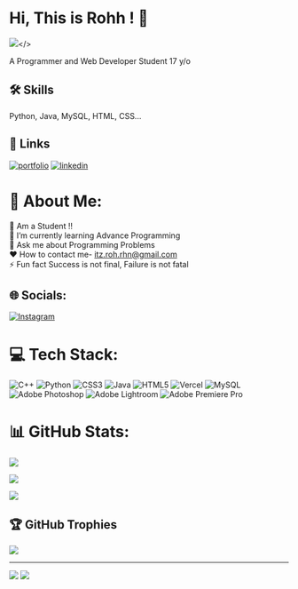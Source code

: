 
# Hi, This is Rohh ! 👋
<img src="https://iili.io/HEifIIV.jpg" /></>


A Programmer and Web Developer
Student
17 y/o


## 🛠 Skills
Python, Java, MySQL, HTML, CSS...


## 🔗 Links
[![portfolio](https://img.shields.io/badge/my_portfolio-000?style=for-the-badge&logo=ko-fi&logoColor=white)](https://profilecard.itzrohrhn.repl.co/)
[![linkedin](https://img.shields.io/badge/Instagram-E4405F?style=for-the-badge&logo=instagram&logoColor=white)](https://www.instagram.com/itz.roh.rhn/)



# 💫 About Me:

🔭 Am a Student !!<br>🌱 I’m currently learning Advance Programming <br>💬 Ask me about Programming Problems<br>♥️ How to contact me- itz.roh.rhn@gmail.com<br>⚡ Fun fact Success is not final, Failure is not fatal

## 🌐 Socials:

[![Instagram](https://img.shields.io/badge/Instagram-%23E4405F.svg?logo=Instagram&logoColor=white)](https://instagram.com/itz.roh.rhn) 

# 💻 Tech Stack:

![C++](https://img.shields.io/badge/c++-%2300599C.svg?style=for-the-badge&logo=c%2B%2B&logoColor=white) ![Python](https://img.shields.io/badge/python-3670A0?style=for-the-badge&logo=python&logoColor=ffdd54) ![CSS3](https://img.shields.io/badge/css3-%231572B6.svg?style=for-the-badge&logo=css3&logoColor=white) ![Java](https://img.shields.io/badge/java-%23ED8B00.svg?style=for-the-badge&logo=java&logoColor=white) ![HTML5](https://img.shields.io/badge/html5-%23E34F26.svg?style=for-the-badge&logo=html5&logoColor=white) ![Vercel](https://img.shields.io/badge/vercel-%23000000.svg?style=for-the-badge&logo=vercel&logoColor=white) ![MySQL](https://img.shields.io/badge/mysql-%2300f.svg?style=for-the-badge&logo=mysql&logoColor=white) ![Adobe Photoshop](https://img.shields.io/badge/adobephotoshop-%2331A8FF.svg?style=for-the-badge&logo=adobephotoshop&logoColor=white) ![Adobe Lightroom](https://img.shields.io/badge/Adobe%20Lightroom-31A8FF.svg?style=for-the-badge&logo=Adobe%20Lightroom&logoColor=white) ![Adobe Premiere Pro](https://img.shields.io/badge/Adobe%20Premiere%20Pro-9999FF.svg?style=for-the-badge&logo=Adobe%20Premiere%20Pro&logoColor=white)

# 📊 GitHub Stats:

![](https://github-readme-stats.vercel.app/api?username=itz-roh-rhn&theme=dark&hide_border=false&include_all_commits=true&count_private=true)<br/>

![](https://github-readme-streak-stats.herokuapp.com/?user=itz-roh-rhn&theme=dark&hide_border=false)<br/>

![](https://github-readme-stats.vercel.app/api/top-langs/?username=itz-roh-rhn&theme=dark&hide_border=false&include_all_commits=true&count_private=true&layout=compact)

## 🏆 GitHub Trophies

![](https://github-profile-trophy.vercel.app/?username=itz-roh-rhn&theme=radical&no-frame=false&no-bg=false&margin-w=4)

---

[![](https://visitcount.itsvg.in/api?id=itz-roh-rhn&icon=0&color=0)](https://visitcount.itsvg.in)
[![](https://visitcount.itsvg.in/api?id=itz-roh-rhn&label=Profile%20Views&pretty=true)](https://visitcount.itsvg.in)


